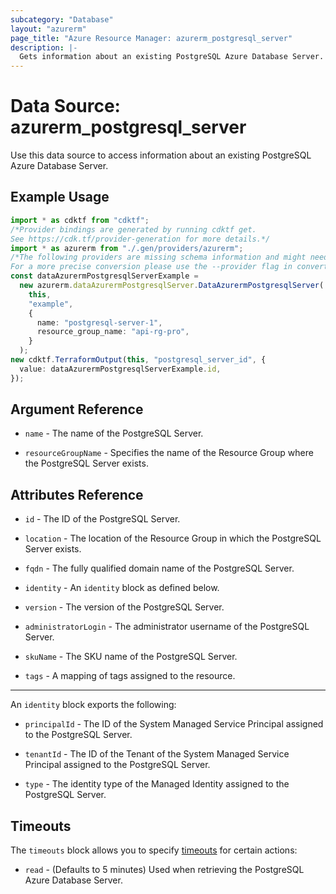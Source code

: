 ```yaml
---
subcategory: "Database"
layout: "azurerm"
page_title: "Azure Resource Manager: azurerm_postgresql_server"
description: |-
  Gets information about an existing PostgreSQL Azure Database Server.
---
```


# Data Source: azurerm\_postgresql\_server

Use this data source to access information about an existing PostgreSQL Azure Database Server.

## Example Usage

```typescript
import * as cdktf from "cdktf";
/*Provider bindings are generated by running cdktf get.
See https://cdk.tf/provider-generation for more details.*/
import * as azurerm from "./.gen/providers/azurerm";
/*The following providers are missing schema information and might need manual adjustments to synthesize correctly: azurerm.
For a more precise conversion please use the --provider flag in convert.*/
const dataAzurermPostgresqlServerExample =
  new azurerm.dataAzurermPostgresqlServer.DataAzurermPostgresqlServer(
    this,
    "example",
    {
      name: "postgresql-server-1",
      resource_group_name: "api-rg-pro",
    }
  );
new cdktf.TerraformOutput(this, "postgresql_server_id", {
  value: dataAzurermPostgresqlServerExample.id,
});

```

## Argument Reference

*   `name` - The name of the PostgreSQL Server.

*   `resourceGroupName` - Specifies the name of the Resource Group where the PostgreSQL Server exists.

## Attributes Reference

*   `id` - The ID of the PostgreSQL Server.

*   `location` - The location of the Resource Group in which the PostgreSQL Server exists.

*   `fqdn` - The fully qualified domain name of the PostgreSQL Server.

*   `identity` - An `identity` block as defined below.

*   `version` - The version of the PostgreSQL Server.

*   `administratorLogin` - The administrator username of the PostgreSQL Server.

*   `skuName` - The SKU name of the PostgreSQL Server.

*   `tags` - A mapping of tags assigned to the resource.

***

An `identity` block exports the following:

*   `principalId` - The ID of the System Managed Service Principal assigned to the PostgreSQL Server.

*   `tenantId` - The ID of the Tenant of the System Managed Service Principal assigned to the PostgreSQL Server.

*   `type` - The identity type of the Managed Identity assigned to the PostgreSQL Server.

## Timeouts

The `timeouts` block allows you to specify [timeouts](https://www.terraform.io/language/resources/syntax#operation-timeouts) for certain actions:

* `read` - (Defaults to 5 minutes) Used when retrieving the PostgreSQL Azure Database Server.
